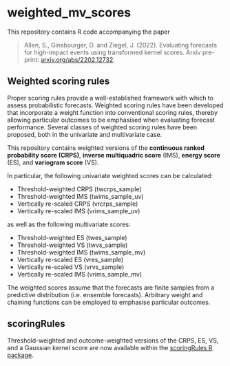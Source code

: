 # weighted_mv_scores

This repository contains R code accompanying the paper  

> Allen, S., Ginsbourger, D. and Ziegel, J. (2022). 
> Evaluating forecasts for high-impact events using transformed kernel scores.
> Arxiv pre-print: [arxiv.org/abs/2202.12732](https://arxiv.org/abs/2202.12732).

## Weighted scoring rules

Proper scoring rules provide a well-established framework with which to assess probabilistic forecasts. Weighted scoring rules have been developed that incorporate a weight function into conventional scoring rules, thereby allowing particular outcomes to be emphasised when evaluating forecast performance. Several classes of weighted scoring rules have been proposed, both in the univariate and multivariate case.

This repository contains weighted versions of the **continuous ranked probability score (CRPS)**, **inverse multiquadric score** (IMS), **energy score** (ES), and **variogram score** (VS).

In particular, the following univariate weighted scores can be calculated:
  - Threshold-weighted CRPS (twcrps_sample)
  - Threshold-weighted IMS (twims_sample_uv)
  - Vertically re-scaled CRPS (vrcrps_sample)
  - Vertically re-scaled IMS (vrims_sample_uv)
  
as well as the following multivariate scores:
  - Threshold-weighted ES (twes_sample)
  - Threshold-weighted VS (twvs_sample)
  - Threshold-weighted IMS (twims_sample_mv)
  - Vertically re-scaled ES (vres_sample)
  - Vertically re-scaled VS (vrvs_sample)
  - Vertically re-scaled IMS (vrims_sample_mv)

The weighted scores assume that the forecasts are finite samples from a predictive distribution (i.e. ensemble forecasts). Arbitrary weight and chaining functions can be employed to emphasise particular outcomes.

## scoringRules

Threshold-weighted and outcome-weighted versions of the CRPS, ES, VS, and a Gaussian kernel score are now available within the [scoringRules R package](https://github.com/FK83/scoringRules).

